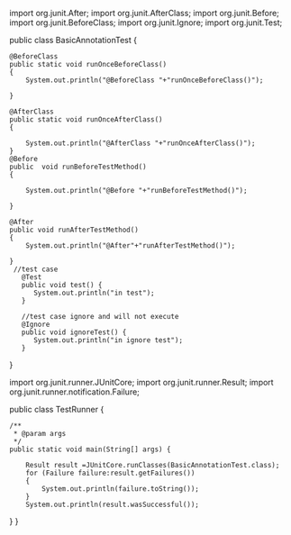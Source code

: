 import org.junit.After;
import org.junit.AfterClass;
import org.junit.Before;
import org.junit.BeforeClass;
import org.junit.Ignore;
import org.junit.Test;


public class BasicAnnotationTest {

		
	@BeforeClass
	public static void runOnceBeforeClass()
	{
		System.out.println("@BeforeClass "+"runOnceBeforeClass()");
		
	}
	
	@AfterClass
	public static void runOnceAfterClass()
	{
		
		System.out.println("@AfterClass "+"runOnceAfterClass()");
	}
	@Before
	public  void runBeforeTestMethod()
	{
		
		System.out.println("@Before "+"runBeforeTestMethod()");
		
	}
	
	@After
	public void runAfterTestMethod()
	{
		System.out.println("@After"+"runAfterTestMethod()");
		
	}
	 //test case
	   @Test
	   public void test() {
	      System.out.println("in test");
	   }
		
	   //test case ignore and will not execute
	   @Ignore
	   public void ignoreTest() {
	      System.out.println("in ignore test");
	   }
	
	
}


import org.junit.runner.JUnitCore;
import org.junit.runner.Result;
import org.junit.runner.notification.Failure;


public class TestRunner {

	/**
	 * @param args
	 */
	public static void main(String[] args) {
		
		Result result =JUnitCore.runClasses(BasicAnnotationTest.class);
		for (Failure failure:result.getFailures())
		{
			System.out.println(failure.toString());
		}
		System.out.println(result.wasSuccessful());
}
}

